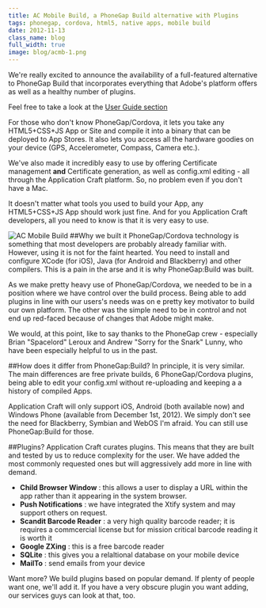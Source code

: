 ```yaml
---
title: AC Mobile Build, a PhoneGap Build alternative with Plugins
tags: phonegap, cordova, html5, native apps, mobile build
date: 2012-11-13
class_name: blog
full_width: true
image: blog/acmb-1.png
---
```


We're really excited to announce the availability of a full-featured alternative to PhoneGap Build that incorporates everything that Adobe's platform offers as well as a healthy number of plugins.

Feel free to take a look at the [User Guide section](/developers/documentation/ac-mobile-build-phonegap/ac-mobile-build/external-html5cssjs-apps)

For those who don't know PhoneGap/Cordova, it lets you take any HTML5+CSS+JS App or Site and compile it into a binary that can be deployed to App Stores. It also lets you access all the hardware goodies on your device (GPS, Accelerometer, Compass, Camera etc.).

We've also made it incredibly easy to use by offering Certificate management **and** Certificate generation, as well as config.xml editing - all through the Application Craft platform. So, no problem even if you don't have a Mac.

It doesn't matter what tools you used to build your App, any HTML5+CSS+JS App should work just fine. And for you Application Craft developers, all you need to know is that it is very easy to use.

![AC Mobile Build](/img/blog/acmb-2.png "Application Craft Mobile Build") 
##Why we built it
PhoneGap/Cordova technology is something that most developers are probably already familiar with. However, using it is not for the faint hearted. You need to install and configure XCode (for iOS), Java (for Android and Blackberry) and other compilers. This is a pain in the arse and it is why PhoneGap:Build was built. 

As we make pretty heavy use of PhoneGap/Cordova, we needed to be in a position where we have control over the build process. Being able to add plugins in line with our users's needs was on e pretty key motivator to build our own platform. The other was the simple need to be in control and not end up red-faced because of changes that Adobe might make. 

We would, at this point, like to say thanks to the PhoneGap crew - especially Brian "Spacelord" Leroux and Andrew "Sorry for the Snark" Lunny, who have been especially helpful to us in the past.

##How does it differ from PhoneGap:Build?
In principle, it is very similar. The main differences are free private builds, 6 PhoneGap/Cordova plugins, being able to edit your config.xml without re-uploading and keeping a a history of compiled Apps.

Application Craft will only support iOS, Android (both available now) and Windows Phone (available from December 1st, 2012). We simply don't see the need for Blackberry, Symbian and WebOS I'm afraid. You can still use PhoneGap:Build for those.

##Plugins?
Application Craft curates plugins. This means that they are built and tested by us to reduce complexity for the user. We have added the most commonly requested ones but will aggressively add more in line with demand.

  - **Child Browser Window** : this allows a user to display a URL within the app rather than it appearing in the system browser.
  - **Push Notifications** : we have integrated the Xtify system and may support others on request.
  - **Scandit Barcode Reader** : a very high quality barcode reader; it is requires a commcercial license but for mission critical barcode reading it is worth it
  - **Google ZXing** : this is a free barcode reader
  - **SQLite** : this gives you a relaltional database on your mobile device
  - **MailTo** : send emails from your device

Want more? We build plugins based on popular demand. If plenty of people want one, we'll add it. If you have a very obscure plugin you want adding, our services guys can look at that, too.




